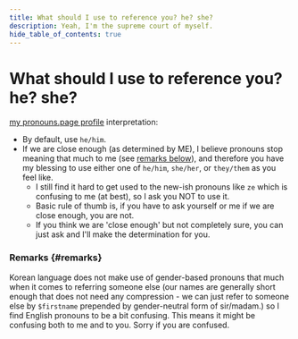 ```yaml
---
title: What should I use to reference you? he? she?
description: Yeah, I'm the supreme court of myself.
hide_table_of_contents: true
---
```


<!--
SPDX-FileCopyrightText: (C) 2022 Hong Yongmin (https://revi.xyz/) <yewon@revi.email>

SPDX-License-Identifier: LicenseRef-CC-BY-ND-2.0-KR
-->

<head>
<link rel="me" href="https://en.pronouns.page/@revi" />
</head>

# What should I use to reference you? he? she?

[my pronouns.page profile](https://en.pronouns.page/@revi) interpretation:

- By default, use `he/him`.
- If we are close enough (as determined by ME), I believe pronouns stop meaning
  that much to me (see [remarks below](#remarks)), and therefore you have my
  blessing to use either one of `he/him`, `she/her`, or `they/them` as you feel
  like.
  - I still find it hard to get used to the new-ish pronouns like `ze` which is
    confusing to me (at best), so I ask you NOT to use it.
  - Basic rule of thumb is, if you have to ask yourself or me if we are close
    enough, you are not.
  - If you think we are 'close enough' but not completely sure, you can just ask
    and I'll make the determination for you.

### Remarks {#remarks}

Korean language does not make use of gender-based pronouns that much when it
comes to referring someone else (our names are generally short enough that does
not need any compression - we can just refer to someone else by `$firstname`
prepended by gender-neutral form of sir/madam.) so I find English pronouns to be
a bit confusing. This means it might be confusing both to me and to you.
Sorry if you are confused.
